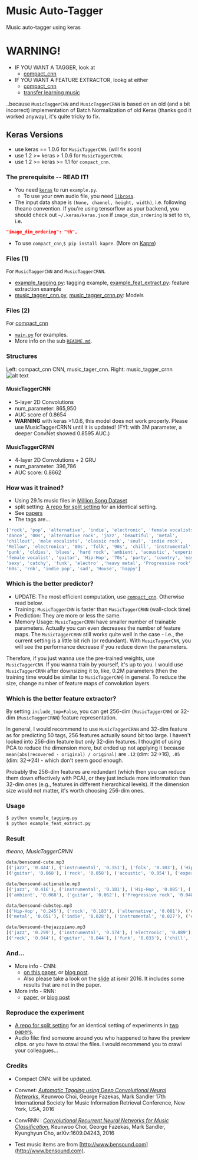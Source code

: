 # Music Auto-Tagger
Music auto-tagger using keras


# WARNING!

* IF YOU WANT A TAGGER, look at
  - [compact_cnn](https://github.com/keunwoochoi/music-auto_tagging-keras/tree/master/compact_cnn) 
* IF YOU WANT A FEATURE EXTRACTOR, lookg at either
  - [compact_cnn](https://github.com/keunwoochoi/music-auto_tagging-keras/tree/master/compact_cnn) 
  - [transfer learning music](https://github.com/keunwoochoi/transfer_learning_music)

..because `MusicTaggerCNN` and `MusicTaggerCRNN` is based on an old (and a bit incorrect) implementation of Batch Normalization of old Keras (thanks god it worked anyway), it's quite tricky to fix. 

## Keras Versions
* use keras == 1.0.6 for `MusicTaggerCNN`. (will fix soon)
* use 1.2 >= keras > 1.0.6 for `MusicTaggerCRNN`. 
* use 1.2 >= keras >= 1.1 for `compact_cnn`.


### The prerequisite -- READ IT!
* You need [`keras`](http://keras.io) to run `example.py`.
  * To use your own audio file, you need [`librosa`](http://librosa.github.io/librosa/).
* The input data shape is `(None, channel, height, width)`, i.e. following theano convention. If you're using tensorflow as your backend, you should check out `~/.keras/keras.json` if `image_dim_ordering` is set to `th`, i.e.

```json
"image_dim_ordering": "th",
```
* To use `compact_cnn`,`$ pip install kapre`. (More on [Kapre](https://github.com/keunwoochoi/kapre))

### Files (1)
For `MusicTaggerCNN` and `MusicTaggerCRNN`.

* [example_tagging.py](https://github.com/keunwoochoi/music-auto_tagging-keras/blob/master/example_tagging.py): tagging example, [example_feat_extract.py](https://github.com/keunwoochoi/music-auto_tagging-keras/blob/master/example_feat_extract.py): feature extraction example
* [music_tagger_cnn.py](https://github.com/keunwoochoi/music-auto_tagging-keras/blob/master/music_tagger_cnn.py), [music_tagger_crnn.py](https://github.com/keunwoochoi/music-auto_tagging-keras/blob/master/music_tagger_crnn.py): Models

### Files (2)
For [compact_cnn](https://github.com/keunwoochoi/music-auto_tagging-keras/tree/master/compact_cnn)
* [`main.py`](https://github.com/keunwoochoi/music-auto_tagging-keras/blob/master/compact_cnn/main.py) for examples. 
* More info on the sub [`README.md`](https://github.com/keunwoochoi/music-auto_tagging-keras/blob/master/compact_cnn/README.md).


### Structures

Left: compact_cnn CNN, music_tager_cnn. Right: music_tagger_crnn
![alt text](https://github.com/keunwoochoi/music-auto_tagging-keras/blob/master/imgs/diagrams.png "structures")

#### MusicTaggerCNN
 * 5-layer 2D Convolutions
 * num_parameter: 865,950
 * AUC score of 0.8654
 * **WARNING** with keras >1.0.6, this model does not work properly.
 Please use MusicTaggerCRNN until it is updated!
(FYI: with 3M parameter, a deeper ConvNet showed 0.8595 AUC.)

#### MusicTaggerCRNN
 * 4-layer 2D Convolutions + 2 GRU 
 * num_parameter: 396,786
 * AUC score: 0.8662

### How was it trained?
 * Using 29.1s music files in [Million Song Dataset](http://labrosa.ee.columbia.edu/millionsong/)
 * split setting: [A repo for split setting](https://github.com/keunwoochoi/MSD_split_for_tagging/) for an identical setting.
 * See [papers](#credits)
 * The tags are...

```python
['rock', 'pop', 'alternative', 'indie', 'electronic', 'female vocalists', 
'dance', '00s', 'alternative rock', 'jazz', 'beautiful', 'metal', 
'chillout', 'male vocalists', 'classic rock', 'soul', 'indie rock',
'Mellow', 'electronica', '80s', 'folk', '90s', 'chill', 'instrumental',
'punk', 'oldies', 'blues', 'hard rock', 'ambient', 'acoustic', 'experimental',
'female vocalist', 'guitar', 'Hip-Hop', '70s', 'party', 'country', 'easy listening',
'sexy', 'catchy', 'funk', 'electro' ,'heavy metal', 'Progressive rock',
'60s', 'rnb', 'indie pop', 'sad', 'House', 'happy']
```

### Which is the better predictor?
 * UPDATE: The most efficient computation, use [`compact_cnn`](https://github.com/keunwoochoi/music-auto_tagging-keras/tree/master/compact_cnn). Otherwise read below.
 * Training: `MusicTaggerCNN` is faster than `MusicTaggerCRNN` (wall-clock time)
 * Prediction: They are more or less the same. 
 * Memory Usage: `MusicTaggerCRNN` have smaller number of trainable parameters. Actually you can even decreases the number of feature maps. The `MusicTaggerCRNN` still works quite well in the case - i.e., the current setting is a little bit rich (or redundant). With `MusicTaggerCNN`, you will see the performance decrease if you reduce down the parameters. 

Therefore, if you just wanna use the pre-trained weights, use `MusicTaggerCNN`. If you wanna train by yourself, it's up to you. I would use `MusicTaggerCRNN` after downsizing it to, like, 0.2M parameters (then the training time would be similar to `MusicTaggerCNN`) in general. To reduce the size, change number of feature maps of convolution layers.

### Which is the better feature extractor?
By setting `include_top=False`, you can get 256-dim (`MusicTaggerCNN`) or 32-dim (`MusicTaggerCRNN`) feature representation.

In general, I would recommend to use `MusicTaggerCRNN` and 32-dim feature as for predicting 50 tags, 256 features actually sound bit too large. I haven't looked into 256-dim feature but only 32-dim features. I thought of using PCA to reduce the dimension more, but ended up not applying it because `mean(abs(recovered - original) / original)` are `.12` (dim: 32->16), `.05` (dim: 32->24) - which don't seem good enough.

Probably the 256-dim features are redundant (which then you can reduce them down effectively with PCA), or they just include more information than 32-dim ones (e.g., features in different hierarchical levels). If the dimension size would not matter, it's worth choosing 256-dim ones. 

### Usage
```bash
$ python example_tagging.py
$ python example_feat_extract.py
```

### Result
*theano, MusicTaggerCRNN*
```python
data/bensound-cute.mp3
[('jazz', '0.444'), ('instrumental', '0.151'), ('folk', '0.103'), ('Hip-Hop', '0.103'), ('ambient', '0.077')]
[('guitar', '0.068'), ('rock', '0.058'), ('acoustic', '0.054'), ('experimental', '0.051'), ('electronic', '0.042')]

data/bensound-actionable.mp3
[('jazz', '0.416'), ('instrumental', '0.181'), ('Hip-Hop', '0.085'), ('folk', '0.085'), ('rock', '0.081')]
[('ambient', '0.068'), ('guitar', '0.062'), ('Progressive rock', '0.048'), ('experimental', '0.046'), ('acoustic', '0.046')]

data/bensound-dubstep.mp3
[('Hip-Hop', '0.245'), ('rock', '0.183'), ('alternative', '0.081'), ('electronic', '0.076'), ('alternative rock', '0.053')]
[('metal', '0.051'), ('indie', '0.028'), ('instrumental', '0.027'), ('electronica', '0.024'), ('hard rock', '0.023')]

data/bensound-thejazzpiano.mp3
[('jazz', '0.299'), ('instrumental', '0.174'), ('electronic', '0.089'), ('ambient', '0.061'), ('chillout', '0.052')]
[('rock', '0.044'), ('guitar', '0.044'), ('funk', '0.033'), ('chill', '0.032'), ('Progressive rock', '0.029')]
```

### And...

* More info - CNN: 
  * [on this paper](https://arxiv.org/abs/1606.00298), or [blog post](https://keunwoochoi.wordpress.com/2016/06/02/paper-is-out-automatic-tagging-using-deep-convolutional-neural-networks/).
  * Also please take a look on the [slide](https://github.com/keunwoochoi/music-auto_tagging-keras/blob/master/slide-ismir-2016.pdf) at ismir 2016. It includes some results that are not in the paper.
* More info - RNN:
  * [paper](https://arxiv.org/abs/1609.04243), or [blog post](https://keunwoochoi.wordpress.com/2016/09/15/paper-is-out-convolutional-recurrent-neural-networks-for-music-classification/)

### Reproduce the experiment
* [A repo for split setting](https://github.com/keunwoochoi/MSD_split_for_tagging/) for an identical setting of experiments in [two papers](#credits). 
* Audio file: find someone around you who happened to have the preview clips. or you have to crawl the files. I would recommend you to crawl your colleagues...

### Credits
* Compact CNN: will be updated.
* Convnet: [*Automatic Tagging using Deep Convolutional Neural Networks*](https://scholar.google.co.kr/citations?view_op=view_citation&hl=en&user=ZrqdSu4AAAAJ&citation_for_view=ZrqdSu4AAAAJ:3fE2CSJIrl8C), Keunwoo Choi, George Fazekas, Mark Sandler
17th International Society for Music Information Retrieval Conference, New York, USA, 2016
* ConvRNN : [*Convolutional Recurrent Neural Networks for Music Classification*](https://scholar.google.co.kr/citations?view_op=view_citation&hl=en&user=ZrqdSu4AAAAJ&sortby=pubdate&citation_for_view=ZrqdSu4AAAAJ:ULOm3_A8WrAC), Keunwoo Choi, George Fazekas, Mark Sandler, Kyunghyun Cho, arXiv:1609.04243, 2016

* Test music items are from [http://www.bensound.com](http://www.bensound.com).
